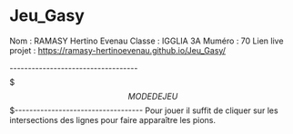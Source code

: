 # Jeu_Gasy
Nom : RAMASY Hertino Evenau
Classe : IGGLIA 3A
Muméro : 70
Lien live projet : https://ramasy-hertinoevenau.github.io/Jeu_Gasy/

-----------------------------------$$$$$$$ MODE DE JEU $$$$$$$-----------------------------------
Pour jouer il suffit de cliquer sur les intersections des lignes pour faire apparaître les pions.